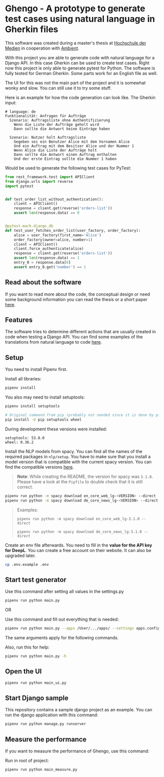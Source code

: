 # Ghengo - A prototype to generate test cases using natural language in Gherkin files

This software was created during a master's thesis at [Hochschule der Medien](https://www.hdm-stuttgart.de/) in
cooperation with [Ambient](https://ambient.digital/).

With this project you are able to generate code with natural language for a Django API. In this case Gherkin can be
used to create test cases. Right now this project is only able to generate pytest for Python.
The software is fully tested for German Gherkin. Some parts work for an English file as well.

The UI for this was not the main part of the project and it is somewhat wonky and
slow. You can still use it to try some stuff.

Here is an example for how the code generation can look like. The Gherkin input:

```Gherkin
# language: de
Funktionalität: Anfragen für Aufträge
  Szenario: Auftragsliste ohne Authentifizierung
    Wenn die Liste der Aufträge geholt wird
    Dann sollte die Antwort keine Einträge haben

  Szenario: Nutzer holt Auftragsliste
    Gegeben sei ein Benutzer Alice mit dem Vornamen Alice
    Und ein Auftrag mit dem Besitzer Alice und der Nummer 1
    Wenn Alice die Liste der Aufträge holt
    Dann sollte die Antwort einen Auftrag enthalten
    Und der erste Eintrag sollte die Nummer 1 haben
```

Would be used to generate the following test cases for PyTest:

```Python
from rest_framework.test import APIClient
from django.urls import reverse
import pytest


def test_order_list_without_authentication():
    client = APIClient()
    response = client.get(reverse('orders-list'))
    assert len(response.data) == 0


@pytest.mark.django_db
def test_user_fetches_order_list(user_factory, order_factory):
    alice = user_factory(first_name='Alice')
    order_factory(owner=alice, number=1)
    client = APIClient()
    client.force_authenticate(alice)
    response = client.get(reverse('orders-list'))
    assert len(response.data) == 1
    entry_0 = response.data[0]
    assert entry_0.get('number') == 1
```

## Read about the software

If you want to read more about the code, the conceptual design or need some background information
you can read the thesis or a short paper [here](/thesis).

## Features

The software tries to determine different actions that are usually created in code
when testing a Django API. You can find some examples of the translations from
natural language to code [here](/demo).

## Setup
You need to install Pipenv first.

Install all libraries:
```bash
pipenv install
```

You also may need to install setuptools:
```bash
pipenv install setuptools

# Original command from pip (probably not needed since it is done by pipenv):
pip install -U pip setuptools wheel
```

During development these versions were installed:
``` 
setuptools: 53.0.0
wheel: 0.36.2
```

Install the NLP models from spacy. You can find all the names of the required packages in `nlp/setup`.
You have to make sure that you install a model version that is compatible with the current spacy version.
You can find the compatible versions [here](https://github.com/explosion/spacy-models/blob/master/compatibility.json).

> **Note**: While creating the README, the version for spacy was `3.1.0`. Please have a look at the `Pipfile` to double 
> check that it is still correct.


```bash
pipenv run python -m spacy download en_core_web_lg-<VERSION> --direct
pipenv run python -m spacy download de_core_news_lg-<VERSION> --direct
```

> Examples:
> 
> `pipenv run python -m spacy download en_core_web_lg-3.1.0 --direct`
> 
> `pipenv run python -m spacy download de_core_news_lg-3.1.0 --direct`

Create an env file afterwards. You need to fill in the **value for the API key for DeepL**. You can create a free
account on their website. It can also be upgraded later.

```bash
cp .env.example .env
```

## Start test generator
Use this command after setting all values in the settings.py

```bash
pipenv run python main.py
```

OR

Use this command and fill out everything that is needed:

```bash
pipenv run python main.py --apps /User/.../apps/ --settings apps.config.settings --export-dir generated_tests/ --feature django_sample_project/features/variable_reference.feature
```

The same arguments apply for the following commands.

Also, run this for help:

```bash
pipenv run python main.py -h
```

## Open the UI
```bash
pipenv run python main_ui.py
```

## Start Django sample

This repository contains a sample django project as an example. You can run
the django application with this command:

```bash
pipenv run python manage.py runserver
```

## Measure the performance

If you want to measure the performance of Ghengo, use this command:

Run in root of project:
```bash
pipenv run python main_measure.py
```
